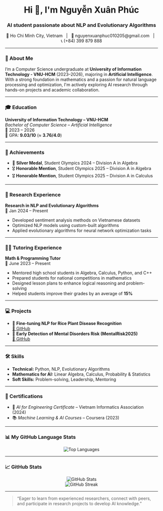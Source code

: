 <h1 align="center">Hi 👋, I'm Nguyễn Xuân Phúc</h1>
<h3 align="center">AI student passionate about NLP and Evolutionary Algorithms</h3>

<p align="center">
📍 Ho Chi Minh City, Vietnam &nbsp;&nbsp;|&nbsp;&nbsp;
📧 nguyenxuanphuc010205@gmail.com &nbsp;&nbsp;|&nbsp;&nbsp;
📞 (+84) 399 879 888  
</p>

---

### 🚀 About Me

I’m a Computer Science undergraduate at **University of Information Technology - VNU-HCM** (2023–2026), majoring in **Artificial Intelligence**.  
With a strong foundation in mathematics and a passion for natural language processing and optimization, I'm actively exploring AI research through hands-on projects and academic collaboration.

---

### 🎓 Education

**University of Information Technology – VNU-HCM**  
_Bachelor of Computer Science – Artificial Intelligence_  
📅 2023 – 2026  
📌 GPA: **9.03/10** (≈ **3.76/4.0**)  

---

### 🏅 Achievements

- 🥈 **Silver Medal**, Student Olympics 2024 – Division A in Algebra  
- 🎖 **Honorable Mention**, Student Olympics 2025 – Division A in Algebra  
- 🎖 **Honorable Mention**, Student Olympics 2025 – Division A in Calculus

---

### 🔬 Research Experience

**Research in NLP and Evolutionary Algorithms**  
📅 Jan 2024 – Present  
- Developed sentiment analysis methods on Vietnamese datasets  
- Optimized NLP models using custom-built algorithms  
- Applied evolutionary algorithms for neural network optimization tasks

---

### 🧑‍🏫 Tutoring Experience

**Math & Programming Tutor**  
📅 June 2023 – Present  
- Mentored high school students in Algebra, Calculus, Python, and C++  
- Prepared students for national competitions in mathematics  
- Designed lesson plans to enhance logical reasoning and problem-solving  
- Helped students improve their grades by an average of **15%**

---

### 💻 Projects

- 🌾 **Fine-tuning NLP for Rice Plant Disease Recognition**  
  [🔗 GitHub](https://github.com/PuxHocDL)  
- 🧠 **Early Detection of Mental Disorders Risk (MentalRisk2025)**  
  [🔗 GitHub](https://github.com/PuxHocDL)

---

### 🛠 Skills

- **Technical:** Python, NLP, Evolutionary Algorithms  
- **Mathematics for AI:** Linear Algebra, Calculus, Probability & Statistics  
- **Soft Skills:** Problem-solving, Leadership, Mentoring

---

### 📜 Certifications

- 🧠 *AI for Engineering Certificate* – Vietnam Informatics Association (2024)  
- 📚 *Machine Learning & AI Courses* – Coursera (2023)

---

### 📊 My GitHub Language Stats

<p align="center">
  <img src="https://github-readme-stats.vercel.app/api/top-langs/?username=PuxHocDL&layout=compact&theme=gruvbox" alt="Top Languages" />
</p>

---

### 📈 GitHub Stats

<p align="center">
  <img src="https://github-readme-stats.vercel.app/api?username=PuxHocDL&show_icons=true&theme=gruvbox" alt="GitHub Stats" />
  <br />
  <img src="https://github-readme-streak-stats.herokuapp.com/?user=PuxHocDL&theme=gruvbox" alt="GitHub Streak" />
</p>


---

> “Eager to learn from experienced researchers, connect with peers, and participate in research projects to develop AI knowledge.”  

